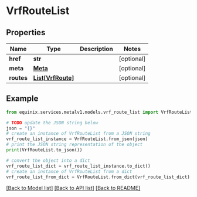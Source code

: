 # VrfRouteList


## Properties

Name | Type | Description | Notes
------------ | ------------- | ------------- | -------------
**href** | **str** |  | [optional] 
**meta** | [**Meta**](Meta.md) |  | [optional] 
**routes** | [**List[VrfRoute]**](VrfRoute.md) |  | [optional] 

## Example

```python
from equinix.services.metalv1.models.vrf_route_list import VrfRouteList

# TODO update the JSON string below
json = "{}"
# create an instance of VrfRouteList from a JSON string
vrf_route_list_instance = VrfRouteList.from_json(json)
# print the JSON string representation of the object
print(VrfRouteList.to_json())

# convert the object into a dict
vrf_route_list_dict = vrf_route_list_instance.to_dict()
# create an instance of VrfRouteList from a dict
vrf_route_list_from_dict = VrfRouteList.from_dict(vrf_route_list_dict)
```
[[Back to Model list]](../README.md#documentation-for-models) [[Back to API list]](../README.md#documentation-for-api-endpoints) [[Back to README]](../README.md)



